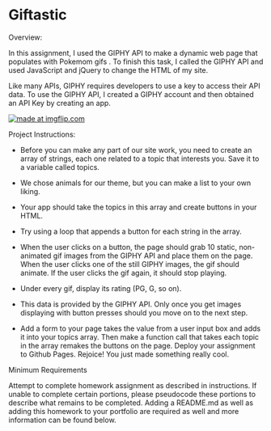 # Giftastic
Overview:

In this assignment, I used the GIPHY API to make a dynamic web page that populates with Pokemom gifs . To finish this task, I called the GIPHY API and used JavaScript and jQuery to change the HTML of my site.

Like many APIs, GIPHY requires developers to use a key to access their API data. To use the GIPHY API, I created a GIPHY account and then obtained an API Key by creating an app.

<a href="https://imgflip.com/gif/2l05bu"><img src="https://i.imgflip.com/2l05bu.gif" title="made at imgflip.com"/></a>

Project Instructions:

- Before you can make any part of our site work, you need to create an array of strings, each one related to a topic that interests you. Save it to a variable called topics.

- We chose animals for our theme, but you can make a list to your own liking.


- Your app should take the topics in this array and create buttons in your HTML.

- Try using a loop that appends a button for each string in the array.

- When the user clicks on a button, the page should grab 10 static, non-animated gif images from the GIPHY API and place them on the page.
When the user clicks one of the still GIPHY images, the gif should animate. If the user clicks the gif again, it should stop playing.

- Under every gif, display its rating (PG, G, so on).

- This data is provided by the GIPHY API.
Only once you get images displaying with button presses should you move on to the next step.

- Add a form to your page takes the value from a user input box and adds it into your topics array. Then make a function call that takes each topic in the array remakes the buttons on the page.
Deploy your assignment to Github Pages.
Rejoice! You just made something really cool.





Minimum Requirements

Attempt to complete homework assignment as described in instructions. If unable to complete certain portions, please pseudocode these portions to describe what remains to be completed. Adding a README.md as well as adding this homework to your portfolio are required as well and more information can be found below.



